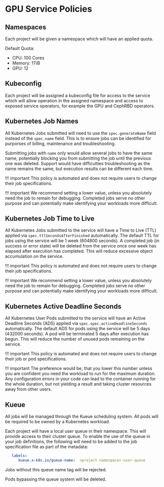 # GPU Service Policies

## Namespaces

Each project will be given a namespace which will have an applied quota.

Default Quota:

- CPU: 100 Cores
- Memory: 1TiB
- GPU: 12

## Kubeconfig

Each project will be assigned a kubeconfig file for access to the service which will allow operation in the assigned namespace and access to exposed service operators, for example the GPU and CephRBD operators.

## Kubernetes Job Names

All Kubernetes Jobs submitted will need to use the `spec.generateName` field instead of the `spec.name` field. This is to ensure jobs can be identified for purporses of billing, maintenance and troubleshooting.

Submitting jobs with `name` only would allow several jobs to have the same name, potentially blocking you from submitting the job until the previous one was deleted. Support would have difficulties troubleshooting as the name remains the same, but execution results can be different each time.

!!! important
    This policy is automated and does not require users to change their job specifications.
    
!!! important
    We recommend setting a lower value, unless you absolutely need the job to remain for debugging. Completed jobs serve no other purpose and can potentially make identifying your workloads more difficult.

## Kubernetes Job Time to Live

All Kubernetes Jobs submitted to the service will have a Time to Live (TTL) applied via `spec.ttlSecondsAfterFinished` automatically. The default TTL for jobs using the service will be 1 week (604800 seconds). A completed job (in success or error state) will be deleted from the service once one week has elapsed after execution has completed. This will reduce excessive object accumulation on the service.

!!! important
    This policy is automated and does not require users to change their job specifications.
    
!!! important
    We recommend setting a lower value, unless you absolutely need the job to remain for debugging. Completed jobs serve no other purpose and can potentially make identifying your workloads more difficult.

## Kubernetes Active Deadline Seconds

All Kubernetes User Pods submitted to the service will have an Active Deadline Seconds (ADS) applied via `spec.spec.activeDeadlineSeconds` automatically. The default ADS for pods using the service will be 5 days (432000 seconds). A pod will be terminated 5 days after execution has begun. This will reduce the number of unused pods remaining on the service.

!!! important
    This policy is automated and does not require users to change their job or pod specifications.
    
!!! important
    The preference would be, that you lower this number unless you are confident you need the workload to run for the maximum duration. Any configuration errors in your code can lead to the container running for the whole duration, but not yielding a result and taking cluster resources away from other users.

## Kueue

All jobs will be managed through the Kueue scheduling system. All pods will be required to be owned by a Kubernetes workload.

Each project will have a local user queue in their namespace. This will provide access to their cluster queue. To enable the use of the queue in your job definitions, the following will need to be added to the job specification file as part of the metadata:

```yaml
   labels:
      kueue.x-k8s.io/queue-name:  <project namespace>-user-queue
```

Jobs without this queue name tag will be rejected.

Pods bypassing the queue system will be deleted.
